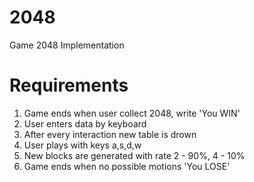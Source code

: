 # 2048
Game 2048 Implementation

# Requirements

1. Game ends when user collect 2048, write 'You WIN'
2. User enters data by keyboard
3. After every interaction new table is drown
4. User plays with keys a,s,d,w
5. New blocks are generated with rate 2 - 90%, 4 - 10%
6. Game ends when no possible motions 'You LOSE'